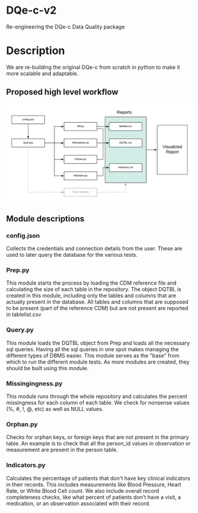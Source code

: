 # DQe-c-v2
Re-engineering the DQe-c Data Quality package

# Description
We are re-building the original DQe-c from scratch in python to make it more scalable and adaptable.

## Proposed high level workflow
![workflow](images/DQe-c-v2_workflow_two.png)


## Module descriptions
### config.json
Collects the credentials and connection details from the user. These are used to later query the database for the various tests.
### Prep.py
This module starts the process by loading the CDM reference file and calculating the size of each table in the repository. The object DQTBL is created in this module, including only the tables and columns that are actually present in the database. All tables and columns that are supposed to be present (part of the reference CDM) but are not present are reported in tablelist.csv
### Query.py
This module loads the DQTBL object from Prep and loads all the necessary sql queries. Having all the sql queries in one spot makes managing the different types of DBMS easier. This module serves as the "base" from which to run the different module tests. As more modules are created, they should be built using this module.
### Missingingness.py
This module runs through the whole repository and calculates the percent missingness for each column of each table. We check for nonsense values (%, #, !, @, etc) as well as NULL values.
### Orphan.py
Checks for orphan keys, or foreign keys that are not present in the primary table. An example is to check that all the person_id values in observation or measurement are present in the person table.
### Indicators.py
Calculates the percentage of patients that don't have key clinical indicators in their records. This includes measurements like Blood Pressure, Heart Rate, or White Blood Cell count. We also include overall record completeness checks, like what percent of patients don't have a visit, a medication, or an observation associated with their record.
